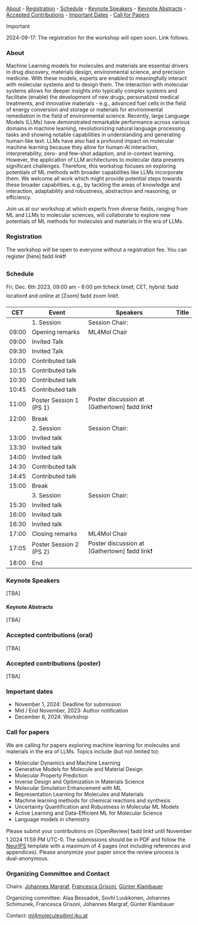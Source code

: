 
[About](#about) - [Registration](#registration) - [Schedule](#schedule) - [Keynote Speakers](#keynote-speakers)  - [Keynote Abstracts](#keynote-abstracts) - [Accepted Contributions](#accepted-contributions) - [Important Dates](#important-dates) - [Call for Papers](#call-for-papers)

> [!IMPORTANT]  
> 2024-09-17: The registration for the workshop will open soon. Link follows.

### About

Machine Learning models for molecules and materials are essential drivers in drug discovery, materials design, environmental science, and precision medicine. With these models, experts are enabled to meaningfully interact with molecular systems and to design them. The interaction with molecular systems allows for deeper insights into typically complex systems and facilitate (enable) the development of new drugs, personalized medical treatments, and innovative materials - e.g., advanced fuel cells in the field of energy conversion and storage or materials for environmental remediation in the field of environmental science. Recently, large Language Models (LLMs) have demonstrated remarkable performance across various domains in machine learning, revolutionizing natural language processing tasks and showing notable capabilities in understanding and generating human-like text. LLMs have also had a profound impact on molecular machine learning because they allow for human-AI interaction, interpretability, zero- and few-shot adaption, and in-context learning. However, the application of LLM architectures to molecular data presents significant challenges. Therefore, this workshop focuses on exploring potentials of ML methods with broader capabilities like LLMs incorporate them. We welcome all work which might provide potential steps towards these broader capabilities, e.g., by tackling the areas of knowledge and interaction, adaptability and robustness, abstraction and reasoning, or efficiency.

Join us at our workshop at which experts from diverse fields, ranging from ML and LLMs to molecular sciences, will collaborate to explore new potentials of ML methods for molecules and materials  in the era of LLMs.


### Registration
The workshop will be open to everyone without a registration fee. You can register [here] ❗️add link❗️!

### Schedule 
Fri, Dec. 6th 2023, 09:00 am - 6:00 pm ❗️check time❗️, CET, hybrid: ❗️add location❗️ and online at [Zoom] ❗️add zoom link❗️.


| CET             |	Event             |	Speakers             | Title |
| ----            |----                |----                 |----------|
|              | 1. Session            | Session Chair:             |             	 |
| 09:00             |	Opening remarks            | ML4Mol Chair             |	 |
| 09:00             |	Invited Talk             |	            |  |
| 09:30             |	Invited Talk             |	           | |
| 10:00             |	Contributed talk             |          | |
| 10:15             |	Contributed talk             |         |  |
| 10:30             |	Contributed talk             |            |	|
| 10:45             |	Contributed talk             |            |  |
| 11:00             |	Poster Session 1 (PS 1)             | Poster discussion at [Gathertown] ❗️add link❗️           |	|
| 12:00             |	Break             |				 |
|              | 2. Session            | Session Chair:            |             	 |
| 13:00             |	Invited talk             |	            |  |
| 13:30             |	Invited talk             |	          |  |
| 14:00             |	Invited talk             |	         ||
| 14:30             |	Contributed talk             |         |	|
| 14:45             |	Contributed talk             |            |	 |
| 15:00             |	Break             |		 | |
|              | 3. Session            | Session Chair:            |             	 |
| 15:30             |	Invited talk             |	           |  |
| 16:00             |	Invited talk             |	            |	 |
| 16:30             |	Invited talk             |          | |
| 17:00             |	Closing remarks             | ML4Mol Chair   | |
| 17:05             |	Poster Session 2 (PS 2)             | Poster discussion at [Gathertown] ❗️add link❗️             |	 |
| 18:00             |	End             |              | |


### Keynote Speakers
[TBA]

#### Keynote Abstracts
[TBA]

### Accepted contributions (oral)
[TBA]

### Accepted contributions (poster)
[TBA]


### Important dates
- November 1, 2024: Deadline for submission
- Mid / End November, 2023: Author notification
- December 6, 2024: Workshop

### Call for papers
We are calling for papers exploring machine learning for molecules and materials in the era of LLMs. Topics include (but not limited to):

- Molecular Dynamics and Machine Learning
- Generative Models for Molecule and Material Design
- Molecular Property Prediction
- Inverse Design and Optimization in Materials Science
- Molecular Simulation Enhancement with ML
- Representation Learning for Molecules and Materials
- Machine learning methods for chemical reactions and synthesis
- Uncertainty Quantification and Robustness in Molecular ML Models
- Active Learning and Data-Efficient ML for Molecular Science
- Language models in chemistry


Please submit your contributions on [OpenReview] ❗️add link❗️ until November 1 2024 11:59 PM UTC-0. The submissions should be in PDF and follow the [NeurIPS](https://neurips.cc/Conferences/2024/CallForPapers) template with a maximum of 4 pages (not including references and appendices). Please anonymize your paper since the review process is dual-anonymous.


### Organizing Committee and Contact
Chairs: [Johannes Margraf](https://www.fhi.mpg.de/645847/margraf_group), [Francesca Grisoni](https://molecularmachinelearning.com/), [Günter Klambauer](https://www.jku.at/institut-fuer-machine-learning/ueber-uns/team/univ-prof-mag-dr-guenter-klambauer/)

Organizing committee: Alaa Bessadok, Sovhi Luukkonen, Johannes Schimunek,  Francesca Grisoni, Johannes Margraf, Günter Klambauer

Contact: [ml4molecules@ml.jku.at](ml4molecules@ml.jku.at)

